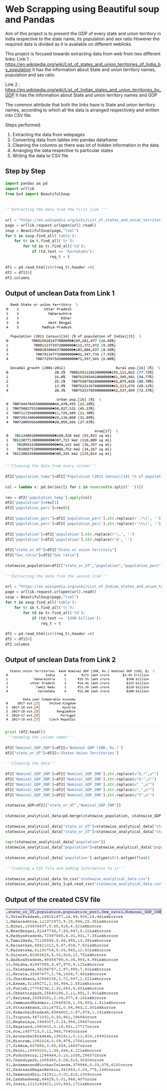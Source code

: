 # Web Scrapping using Beautiful soup and Pandas

Aim of this project is to present the GDP of every state and union territory in India respective to the state name, its population and sex ratio
However the required data is divided as it is available on different weblinks 

This project is focused towards extracting data from web from two different links:
Link 1 : https://en.wikipedia.org/wiki/List_of_states_and_union_territories_of_India_by_population
		   It has the information about State and union territory names, population and sex ratio

Link 2 : https://en.wikipedia.org/wiki/List_of_Indian_states_and_union_territories_by_GDP
		   It has the information about State and union territory names and GDP

The common attribute that both the links have is State and union territory names, according to which all the data is arranged respectively 
and written into CSV file.

Steps performed:

1. Extracting the data from webpages
2. Converting data from tables into pandas dataframe
3. Cleaning the columns as there was lot of hidden information in the data
4. Arranging the data respective to particular states
5. Writing the data to CSV file
	
## Step by Step

```python
import pandas as pd
import urllib
from bs4 import BeautifulSoup


'''Extracting the data from the first link '''

url = "https://en.wikipedia.org/wiki/List_of_states_and_union_territories_of_India_by_population"
page = urllib.request.urlopen(url).read()
soup = BeautifulSoup(page,"lxml")
for t in soup.find_all('table'):
    for tr in t.find_all('tr'):
        for td in tr.find_all('td'):
            if (td.text == 'Karnataka'):
                    req_t = t

df1 = pd.read_html(str(req_t),header =0)
df2 = df1[0]
df2.columns
```
## Output of unclean Data from Link 1
![png](images/Link1_unclean.PNG)

```python
'''Cleaning the data from every column'''

df2["population_temp"]=df2["Population (2011 Census)[14] (% of population of India)[15]"].str.replace(r'.*000000*.', '')

col = lambda x: pd.Series([i for i in reversed(x.split(' '))])

rev = df2['population_temp'].apply(col)
df2['population']=rev[1]
df2['population_perc']=rev[0]

df2['population_perc']=df2['population_perc'].str.replace(r'.*\(', '')
df2['population_perc']=df2['population_perc'].str.replace(r'\%\)', '')

df2['population']=df2['population'].str.replace(r'\,', '')
df2['population']=df2['population'].str.replace(r'b', '')

df2["state_or_UT"]=df2["State or union territory"]
df2["Sex_ratio"]=df2["Sex ratio"]

statewise_population=df2[["state_or_UT","population","population_perc","Sex_ratio"]]

'''Extracting the data from the second link'''

url = "https://en.wikipedia.org/wiki/List_of_Indian_states_and_union_territories_by_GDP"
page = urllib.request.urlopen(url).read()
soup = BeautifulSoup(page,"lxml")
for t in soup.find_all('table'):
    for tr in t.find_all('tr'):
        for td in tr.find_all('td'):
            if (td.text == '$390 billion'):
                req_t = t

df1 = pd.read_html(str(req_t),header =0)
df2 = df1[0]
df2.columns
```

## Output of unclean Data from Link 2
![png](images/Link2_unclean.PNG)

```python
print (df2.head())
'''renaming the column names'''

df2["Nominal_GDP_INR"]=df2[u'Nominal GDP (INR, Rs.)']
df2["state_or_UT"]=df2[u'States Union Territories']

'''Cleaning the data'''

df2['Nominal_GDP_INR']=df2['Nominal_GDP_INR'].str.replace(u"â‚¹",u"")
df2['Nominal_GDP_INR']=df2['Nominal_GDP_INR'].str.replace(u"â¹",u"")
df2['Nominal_GDP_INR']=df2['Nominal_GDP_INR'].str.replace(u" ",u"")
df2['Nominal_GDP_INR']=df2['Nominal_GDP_INR'].str.replace(u",",u"")
df2['Nominal_GDP_INR']=df2['Nominal_GDP_INR'].str.replace(u"₹",u"")

statewise_GDP=df2[["state_or_UT","Nominal_GDP_INR"]]

statewise_analytical_data=pd.merge(statewise_population, statewise_GDP, on='state_or_UT', how='inner')

statewise_analytical_data["state_or_UT"]=statewise_analytical_data["state_or_UT"].str.replace(u" ",u"")
statewise_analytical_data["state_or_UT"]=statewise_analytical_data["state_or_UT"].str.replace(u"Î²",u"")

repr(statewise_analytical_data["population"])
statewise_analytical_data["population"]=statewise_analytical_data["population"].str.replace(u'\xc2\x99\xc2\xa0',"")

statewise_analytical_data['population'].astype(str).astype(float)

'''Creating a CSV file and adding information to it'''

statewise_analytical_data.to_csv("statewise_analytical_data.csv")
statewise_analytical_data_1=pd.read_csv("statewise_analytical_data.csv")
```

## Output of the created CSV file
![png](images/Output.PNG)